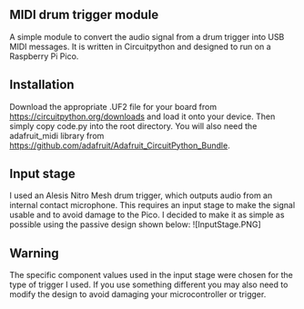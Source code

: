 ## MIDI drum trigger module

A simple module to convert the audio signal from a drum trigger into USB MIDI messages. It is written in Circuitpython and designed to run on a Raspberry Pi Pico.

## Installation

Download the appropriate .UF2 file for your board from https://circuitpython.org/downloads and load it onto your device. Then simply copy code.py into the root directory. You will also need the adafruit_midi library from https://github.com/adafruit/Adafruit_CircuitPython_Bundle.

## Input stage

I used an Alesis Nitro Mesh drum trigger, which outputs audio from an internal contact microphone. This requires an input stage to make the signal usable and to avoid damage to the Pico. I decided to make it as simple as possible using the passive design shown below:
![InputStage.PNG]


## Warning

The specific component values used in the input stage were chosen for the type of trigger I used. If you use something different you may also need to modify the design to avoid damaging your microcontroller or trigger.
